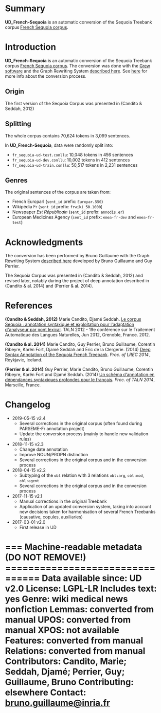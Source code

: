 # Summary
**UD_French-Sequoia** is an automatic conversion of the Sequoia Treebank corpus [French Sequoia corpus](http://deep-sequoia.inria.fr).

# Introduction
**UD_French-Sequoia** is an automatic conversion of the Sequoia Treebank corpus [French Sequoia corpus](http://deep-sequoia.inria.fr).
The conversion was done with the [Grew software](http://grew.fr) and the Graph Rewriting System [described here](https://gitlab.inria.fr/grew/SSQ_UD).
See [here](http://deep-sequoia.inria.fr/process) for more info about the conversion process.

## Origin
The first version of the Sequoia Corpus was presented in (Candito & Seddah, 2012)

## Splitting
The whole corpus contains 70,624 tokens in 3,099 sentences.

In **UD_French-Sequoia**, data were randomly split into:

 * `fr_sequoia-ud-test.conllu`: 10,048 tokens in 456 sentences
 * `fr_sequoia-ud-dev.conllu`: 10,002 tokens in 412 sentences
 * `fr_sequoia-ud-train.conllu`: 50,517 tokens in 2,231 sentences

## Genres
The original sentences of the corpus are taken from:

 * French Europarl (`sent_id` prefix: `Europar.550`)
 * Wikipédia Fr (`sent_id` prefix: `frwiki_50.1000`)
 * Newspaper *Est Républicain* (`sent_id` prefix: `annodis.er`)
 * European Medicines Agency (`sent_id` prefix: `emea-fr-dev` and `emea-fr-test`)

# Acknowledgments

The conversion has been performed by Bruno Guillaume with the Graph Rewriting System [described here](https://gitlab.inria.fr/grew/SSQ_UD) developed by Bruno Guillaume and Guy Perrier.

The Sequoia Corpus was presented in (Candito & Seddah, 2012) and revised later, notably during the project of deep annotation described in (Candito & al. 2014) and (Perrier & al. 2014).

# References
**(Candito & Seddah, 2012)** Marie Candito, Djamé Seddah. [Le corpus Sequoia : annotation syntaxique et exploitation pour l'adaptation d'analyseur par pont lexical](https://hal-univ-diderot.archives-ouvertes.fr/hal-00698938/). TALN 2012 - 19e conférence sur le Traitement Automatique des Langues Naturelles, Jun 2012, Grenoble, France. 2012.

**(Candito & al. 2014)** Marie Candito, Guy Perrier, Bruno Guillaume, Corentin Ribeyre, Karën Fort, Djamé Seddah and Éric de la Clergerie. (2014) [Deep Syntax Annotation of the Sequoia French Treebank](http://hal.inria.fr/docs/00/97/15/74/PDF/deep_sequoia.final_with_keywords.pdf). *Proc. of LREC 2014*, Reykjavic, Iceland.

**(Perrier & al. 2014)** Guy Perrier, Marie Candito, Bruno Guillaume, Corentin Ribeyre, Karën Fort and Djamé Seddah. (2014) [Un schéma d'annotation en dépendances syntaxiques profondes pour le français](http://talc2.loria.fr/deep-sequoia/papers/syntaxe_profonde.pdf). *Proc. of TALN 2014*, Marseille, France.

# Changelog

* 2019-05-15 v2.4
  * Several corrections in the original corpus (often found during PARSEME-Fr annotation project)
  * Update the conversion process (mainly to handle new validation rules)
* 2018-11-15 v2.3
  * Change date annotation
  * Improve NOUN/PROPN distinction
  * Several corrections in the original corpus and in the conversion process
* 2018-04-15 v2.2
  * Subtyping of the `obl` relation with 3 relations `obl:arg`, `obl:mod`, `obl:agent`
  * Several corrections in the original corpus and in the conversion process
* 2017-11-15 v2.1
  * Manual corrections in the original Treebank
  * Application of an updated conversion system, taking into account new decisions taken for harmonisation of several French Treebanks (causative, copules, auxiliaries)
* 2017-03-01 v2.0
  * First release in UD


=== Machine-readable metadata (DO NOT REMOVE!) ================================
Data available since: UD v2.0
License: LGPL-LR
Includes text: yes
Genre: wiki medical news nonfiction
Lemmas: converted from manual
UPOS: converted from manual
XPOS: not available
Features: converted from manual
Relations: converted from manual
Contributors: Candito, Marie; Seddah, Djamé; Perrier, Guy; Guillaume, Bruno
Contributing: elsewhere
Contact: bruno.guillaume@inria.fr
===============================================================================
